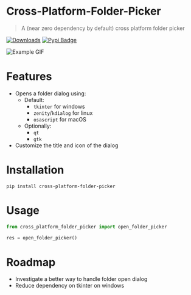 # Cross-Platform-Folder-Picker

> A (near zero dependency by default) cross platform folder picker


[![Downloads](https://static.pepy.tech/badge/cross-platform-folder-picker)](https://pepy.tech/project/cross-platform-folder-picker)  [![Pypi Badge](https://img.shields.io/pypi/v/cross-platform-folder-picker.svg)](https://pypi.org/project/cross-platform-folder-picker/)

![Example GIF](https://raw.githubusercontent.com/baseplate-admin/Cross-Platform-Folder-Picker/refs/heads/master/assets/example.gif)


# Features

* Opens a folder dialog using:
    * Default:
        - `tkinter` for windows
        - `zenity`/`kdialog` for linux
        - `osascript` for macOS
    * Optionally:
        - `qt`
        - `gtk`
* Customize the title and icon of the dialog

# Installation

```shell
pip install cross-platform-folder-picker
```

# Usage

```python
from cross_platform_folder_picker import open_folder_picker

res = open_folder_picker()
```

# Roadmap

- Investigate a better way to handle folder open dialog
- Reduce dependency on tkinter on windows
